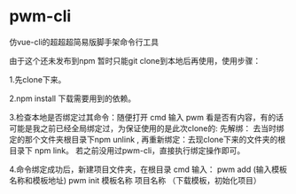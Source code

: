 # pwm-cli
仿vue-cli的超超超简易版脚手架命令行工具

由于这个还未发布到npm 暂时只能git clone到本地后再使用，使用步骤：

1.先clone下来。

2.npm install 下载需要用到的依赖。

3.检查本地是否绑定过其命令：随便打开 cmd 输入 pwm 看是否有内容，有的话可能是我之前已经全局绑定过，为保证使用的是此次clone的:
  先解绑： 去当时绑定的那个文件夹根目录下npm unlink , 
  再重新绑定：去现clone下来的文件夹的根目录下 npm link。
  若之前没用过pwm-cli，直接执行绑定操作即可。

4.命令绑定成功后，新建项目文件夹，在根目录 cmd 输入：
  pwm add (输入模板名称和模板地址)
  pwm init 模板名称 项目名称  （下载模板，初始化项目）
